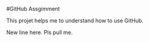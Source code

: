 #GitHub Assgimment

This projet helps me to understand how to use GitHub.

New line here. Pls pull me.
